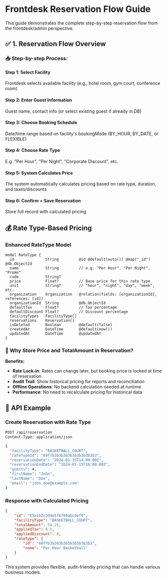 # Frontdesk Reservation Flow Guide

This guide demonstrates the complete step-by-step reservation flow from the frontdesk/admin perspective.

## ✅ 1. Reservation Flow Overview

### 📥 Step-by-step Process:

#### **Step 1: Select Facility**

Frontdesk selects available facility (e.g., hotel room, gym court, conference room)

#### **Step 2: Enter Guest Information**

Guest name, contact info (or select existing guest if already in DB)

#### **Step 3: Choose Booking Schedule**

Date/time range based on facility's bookingMode (BY_HOUR, BY_DATE, or FLEXIBLE)

#### **Step 4: Choose Rate Type**

E.g. "Per Hour", "Per Night", "Corporate Discount", etc.

#### **Step 5: System Calculates Price**

The system automatically calculates pricing based on rate type, duration, and taxes/discounts

#### **Step 6: Confirm + Save Reservation**

Store full record with calculated pricing

## 💰 Rate Type-Based Pricing

### Enhanced RateType Model

```prisma
model RateType {
  id              String         @id @default(auto()) @map("_id") @db.ObjectId
  name            String         // e.g. "Per Hour", "Per Night", "Promo"
  code            String?
  price           Float?         // Base price for this rate type
  unit            String?        // "hour", "night", "day", "week", etc.
  organization    Organization   @relation(fields: [organizationId], references: [id])
  organizationId  String         @db.ObjectId
  defaultTax      Float?         // Tax percentage
  defaultDiscount Float?         // Discount percentage
  facilityTypes   FacilityType[]
  reservations    Reservation[]
  isDeleted       Boolean        @default(false)
  createdAt       DateTime       @default(now())
  updatedAt       DateTime       @updatedAt
}
```

### 🧠 Why Store Price and TotalAmount in Reservation?

**Benefits:**

- **Rate Lock-in**: Rates can change later, but booking price is locked at time of reservation
- **Audit Trail**: Show historical pricing for reports and reconciliation
- **Offline Operations**: No backend calculation needed at runtime
- **Performance**: No need to recalculate pricing for historical data

## 📝 API Example

### Create Reservation with Rate Type

```bash
POST /api/reservation
Content-Type: application/json

{
  "facilityType": "BASKETBALL_COURT",
  "rateTypeId": "60f7b3b3b3b3b3b3b3b3b3b3",
  "reservationDate": "2024-01-15T14:00:00Z",
  "reservationEndDate": "2024-01-15T16:00:00Z",
  "guests": 4,
  "firstName": "John",
  "lastName": "Doe",
  "email": "john.doe@example.com"
}
```

### Response with Calculated Pricing

```json
{
	"id": "65a1b2c3d4e5f6789abcdef0",
	"facilityType": "BASKETBALL_COURT",
	"totalAmount": 54.25,
	"appliedTax": 8.5,
	"appliedDiscount": 0,
	"rateType": {
		"id": "60f7b3b3b3b3b3b3b3b3b3b3",
		"name": "Per Hour Basketball"
	}
}
```

This system provides flexible, audit-friendly pricing that can handle various business models.
